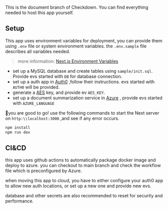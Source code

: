 

This is the document branch of Checkdown. You can find everything needed to host this app yourself.

## Setup

This app uses environment variables for deployment, you can provide them using `.env` file or system environment variables. 
the `.env.sample` file describes all variables needed.

> more information: [Next.js Environment Variables](https://nextjs.org/docs/pages/building-your-application/configuring/environment-variables)

- set up a MySQL database and create tables using `sample/init.sql`. Provide evs started with `DB` for database connection.
- set up a auth app in [Auth0](https://auth0.com) ,follow their instructions.  evs started with `AUTH0` will be provided.
- generate a [AES](https://en.m.wikipedia.org/wiki/Advanced_Encryption_Standard) key, and provide ev `AES_KEY`.
- set up a document summarization service in [Azure](https://learn.microsoft.com/en-us/azure/ai-services/language-service/summarization/overview?tabs=document-summarization) , provide evs started with `AZURE_LANGUAGE`

🎉you are good to go!
use the following commands to start the Next server on `http:\\localhost:3000` ,and see if any error occurs.

```bash
npm install
npm run dev
````

## CI&CD

this app uses github actions to automatically package docker image and deploy to azure. 
you can checkout to main branch and check the workflow file which is preconfigured by Azure.

when moving this app to cloud, you have to either configure your auth0 app to allow new auth locations, or set up a new one and provide new evs.

database and other secrets are also recommended to reset for security and performance.

